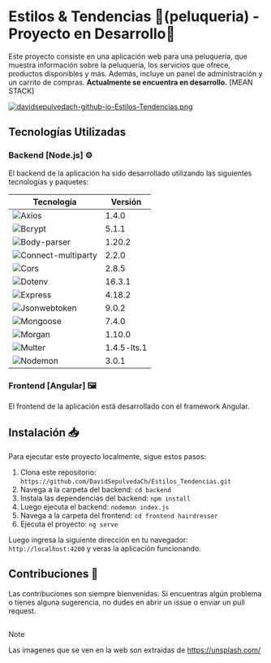 
# Estilos & Tendencias 💈(peluqueria) - Proyecto en Desarrollo🚧

Este proyecto consiste en una aplicación web para una peluquería, que muestra información sobre la peluquería, los servicios que ofrece, productos disponibles y más. Además, incluye un panel de administración y un carrito de compras. **Actualmente se encuentra en desarrollo.** [MEAN STACK] <br>

[![davidsepulvedach-github-io-Estilos-Tendencias.png](https://i.postimg.cc/wTxBCfTc/davidsepulvedach-github-io-Estilos-Tendencias.png)](https://postimg.cc/kDZ98ySB)

## Tecnologías Utilizadas 

### Backend [Node.js] ⚙️
El backend de la aplicación ha sido desarrollado utilizando las siguientes tecnologías y paquetes:

| Tecnología                  | Versión     | 
|-----------------------------|-------------|
| ![Axios](https://img.shields.io/badge/Axios-1.4.0-brightgreen)                | 1.4.0       |
| ![Bcrypt](https://img.shields.io/badge/Bcrypt-5.1.1-yellow)                    | 5.1.1       |
| ![Body-parser](https://img.shields.io/badge/Body--parser-1.20.2-blue)          | 1.20.2      |
| ![Connect-multiparty](https://img.shields.io/badge/Connect--multiparty-2.2.0-orange) | 2.2.0       |
| ![Cors](https://img.shields.io/badge/Cors-2.8.5-blueviolet)                    | 2.8.5       |
| ![Dotenv](https://img.shields.io/badge/Dotenv-16.3.1-lightgrey)                | 16.3.1      |
| ![Express](https://img.shields.io/badge/Express-4.18.2-green)                   | 4.18.2      |
| ![Jsonwebtoken](https://img.shields.io/badge/Jsonwebtoken-9.0.2-yellowgreen)    | 9.0.2       |
| ![Mongoose](https://img.shields.io/badge/Mongoose-7.4.0-blue)                  | 7.4.0       |
| ![Morgan](https://img.shields.io/badge/Morgan-1.10.0-lightblue)                | 1.10.0      |
| ![Multer](https://img.shields.io/badge/Multer-1.4.5--lts.1-purple)            | 1.4.5-lts.1 |
| ![Nodemon](https://img.shields.io/badge/Nodemon-3.0.1-red)                     | 3.0.1       |

### Frontend [Angular] 🖼️
El frontend de la aplicación está desarrollado con el framework Angular.

## Instalación 📥

Para ejecutar este proyecto localmente, sigue estos pasos:

1. Clona este repositorio: `https://github.com/DavidSepulvedaCh/Estilos_Tendencias.git`
2. Navega a la carpeta del backend: `cd backend`
3. Instala las dependencias del backend: `npm install`
4. Luego ejecuta el backend: `nodemon index.js`
5. Navega a la carpeta del frontend: `cd frontend hairdresser`
6. Ejecuta el proyecto: `ng serve`

Luego ingresa la siguiente dirección en tu navegador: `http://localhost:4200` y veras la aplicación funcionando.

## Contribuciones 📝

Las contribuciones son siempre bienvenidas. Si encuentras algún problema o tienes alguna sugerencia, no dudes en abrir un issue o enviar un pull request.

##
>[!NOTE]
> Las imagenes que se ven en la web son extraidas de https://unsplash.com/
